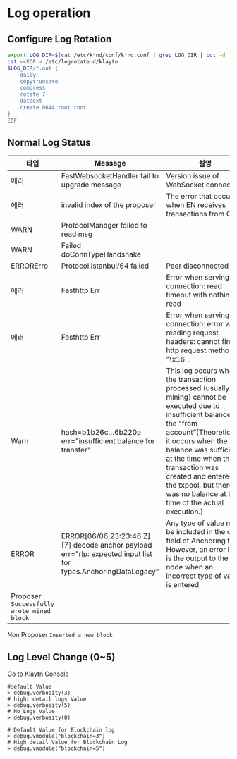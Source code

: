 # Log operation

## Configure Log Rotation

```bash
export LOG_DIR=$(cat /etc/k*nd/conf/k*nd.conf | grep LOG_DIR | cut -d '=' -f 2)
cat <<EOF > /etc/logrotate.d/klaytn
$LOG_DIR/*.out {
    daily
    copytruncate
    compress
    rotate 7
    dateext
    create 0644 root root
}
EOF
```

## Normal Log Status

| 타입                                          | Message                                                                                                            | 설명                                                                                                                                                                                                                                                                                                                                |     |
| ------------------------------------------- | ------------------------------------------------------------------------------------------------------------------ | --------------------------------------------------------------------------------------------------------------------------------------------------------------------------------------------------------------------------------------------------------------------------------------------------------------------------------- | --- |
| 에러                                          | FastWebsocketHandler fail to upgrade message                                                                       | Version issue of WebSocket connection                                                                                                                                                                                                                                                                                             | low |
| 에러                                          | invalid index of the proposer                                                                                      | The error that occurs when EN receives transactions from CN                                                                                                                                                                                                                                                                       | low |
| WARN                                        | ProtocolManager failed to read msg                                                                                 |                                                                                                                                                                                                                                                                                                                                   | low |
| WARN                                        | Failed doConnTypeHandshake                                                                                         |                                                                                                                                                                                                                                                                                                                                   | low |
| ERRORErro                                   | Protocol istanbul/64 failed                                                                                        | Peer disconnected                                                                                                                                                                                                                                                                                                                 | low |
| 에러                                          | Fasthttp Err                                                                                                       | Error when serving connection: read timeout with nothing read                                                                                                                                                                                                                                                                     | low |
| 에러                                          | Fasthttp Err                                                                                                       | Error when serving connection: error when reading request headers: cannot find http request method in "\x16…                                                                                                                                                                                                                     | low |
| Warn                                        | hash=b1b26c…6b220a err="insufficient balance for transfer"                                                         | This log occurs when the transaction processed (usually mining) cannot be executed due to insufficient balance in the "from account”(Theoretically, it occurs when the balance was sufficient at the time when the transaction was created and entered the txpool, but there was no balance at the time of the actual execution.) | low |
| ERROR                                       | ERROR\[06/06,23:23:46 Z] \[7] decode anchor payload err="rlp: expected input list for types.AnchoringDataLegacy" | Any type of value may be included in the data field of Anchoring tx. However, an error log is the output to the node when an incorrect type of value is entered                                                                                                                                                                   |     |
| Proposer : `Successfully wrote mined block` |                                                                                                                    |                                                                                                                                                                                                                                                                                                                                   |     |

Non Proposer `Inserted a new block`

## Log Level Change (0\~5)

Go to Klaytn Console

```
#default Value
> debug.verbosity(3)
# hight detail logs Value
> debug.verbosity(5)
# No Logs Value
> debug.verbosity(0)

# Default Value for Blockchain log
> debug.vmodule("blockchain=3")
# High detail Value for Blockchain Log
> debug.vmodule("blockchain=5")

```
